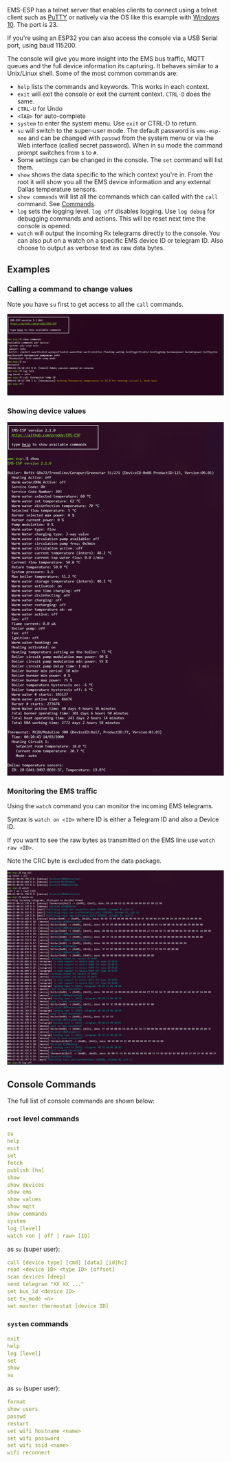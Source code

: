 EMS-ESP has a telnet server that enables clients to connect using a telnet client such as [PuTTY](https://www.chiark.greenend.org.uk/~sgtatham/putty/latest.html) or natively via the OS like this example with [Windows 10](https://www.technipages.com/windows-10-enable-telnet). The port is 23. 

If you're using an ESP32 you can also access the console via a USB Serial port, using baud 115200.

The console will give you more insight into the EMS bus traffic, MQTT queues and the full device information its capturing. It behaves similar to a Unix/Linux shell. Some of the most common commands are:

  * `help` lists the commands and keywords. This works in each context.
  * `exit` will exit the console or exit the current context. `CTRL-D` does the same.
  * `CTRL-U` for Undo
  * `<TAB>` for auto-complete
  * `system` to enter the system menu. Use `exit` or CTRL-D to return.
  * `su` will switch to the super-user mode. The default password is `ems-esp-neo` and can be changed with `passwd` from the system menu or via the Web interface (called secret password). When in su mode the command prompt switches from `$` to `#`.
  * Some settings can be changed in the console. The `set` command will list them.
  * `show` shows the data specific to the which context you're in. From the root it will show you all the EMS device information and any external Dallas temperature sensors.
  * `show commands` will list all the commands which can called with the `call` command. See [Commands](API).
  * `log` sets the logging level. `log off` disables logging. Use `log debug` for debugging commands and actions. This will be reset next time the console is opened.
  * `watch` will output the incoming Rx telegrams directly to the console. You can also put on a watch on a specific EMS device ID or telegram ID. Also choose to output as verbose text as raw data bytes.

## Examples

### Calling a command to change values

Note you have `su` first to get access to all the `call` commands.

![Console](_media/console1.PNG ':size=80%')

### Showing device values
![Console](_media/console.PNG ':size=80%')

### Monitoring the EMS traffic

Using the `watch` command you can monitor the incoming EMS telegrams.

Syntax is `watch on <ID>` where ID is either a Telegram ID and also a Device ID.

If you want to see the raw bytes as transmitted on the EMS line use `watch raw <ID>`.

Note the CRC byte is excluded from the data package.

![Console](_media/console3.PNG ':size=80%')

## Console Commands

The full list of console commands are shown below:

### `root` level commands
```yaml
su
help
exit
set
fetch
publish [ha]
show
show devices
show ems
show values
show mqtt
show commands
system
log [level]
watch <on | off | raw> [ID]
```
as `su` (super user):
```yaml
call [device type] [cmd] [data] [id|hc]
read <device ID> <type ID> [offset]
scan devices [deep]
send telegram "XX XX ..."
set bus_id <device ID>
set tx_mode <n>
set master thermostat [device ID]
```

### `system` commands
```yaml
exit
help
log [level]
set
show
su
```
as `su` (super user):
```yaml
format
show users
passwd
restart
set wifi hostname <name>
set wifi password
set wifi ssid <name>
wifi reconnect
```
